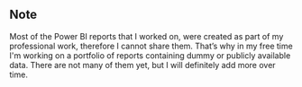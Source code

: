 ## Note
Most of the Power BI reports that I worked on, were created as part of my professional work, therefore I cannot share them. That’s why in my free time I'm working on a portfolio of reports containing dummy or publicly available data. There are not many of them yet, but I will definitely add more over time.